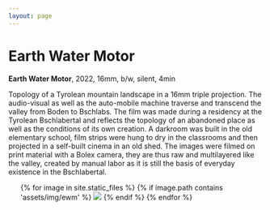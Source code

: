 ```yaml
---
layout: page
---
```


# Earth Water Motor

<strong><b>Earth Water Motor</b></strong>, 2022, 16mm, b/w, silent, 4min <br>

Topology of a Tyrolean mountain landscape in a 16mm triple projection. The audio-visual as well as the auto-mobile machine traverse and transcend the valley from Boden to Bschlabs. The film was made during a residency at the Tyrolean Bschlabertal and reflects the topology of an abandoned place as well as the conditions of its own creation. A darkroom was built in the old elementary school, film strips were hung to dry in the classrooms and then projected in a self-built cinema in an old shed. The images were filmed on print material with a Bolex camera, they are thus raw and multilayered like the valley, created by manual labor as it is still the basis of everyday existence in the Bschlabertal.

<!--
# Screenings

dot dot dot Open Air Kurzfilmfestival, Austria<br>
Small File Media Festival, Canada<br>
Split Videoart Festival, Croatia<br>
Tranås at the Fringe, Sweden <br>
Under the Radar, Austria<br>
Vienna Shorts Film Festival, Austria<br>
-->
<ul>
{% for image in site.static_files %}
    {% if image.path contains 'assets/img/ewm' %}
<img src="{{ image.path }}"/>
    {% endif %}
{% endfor %}
</ul>